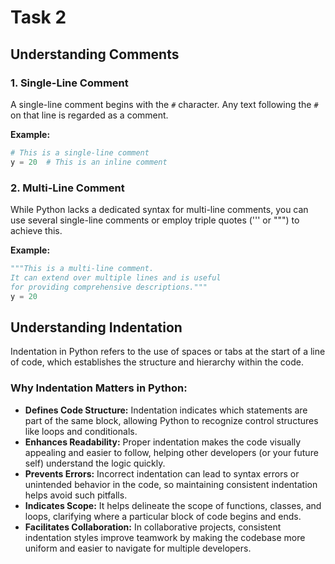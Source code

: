 # Task 2

## Understanding Comments

### 1. Single-Line Comment

A single-line comment begins with the `#` character. Any text following the `#` on that line is regarded as a comment.

**Example:**

```python
# This is a single-line comment
y = 20  # This is an inline comment
```

### 2. Multi-Line Comment

While Python lacks a dedicated syntax for multi-line comments, you can use several single-line comments or employ triple quotes (''' or """) to achieve this.

**Example:**

```python
"""This is a multi-line comment.
It can extend over multiple lines and is useful
for providing comprehensive descriptions."""
y = 20
```

## Understanding Indentation

Indentation in Python refers to the use of spaces or tabs at the start of a line of code, which establishes the structure and hierarchy within the code.

### Why Indentation Matters in Python:

- **Defines Code Structure:** Indentation indicates which statements are part of the same block, allowing Python to recognize control structures like loops and conditionals.
- **Enhances Readability:** Proper indentation makes the code visually appealing and easier to follow, helping other developers (or your future self) understand the logic quickly.
- **Prevents Errors:** Incorrect indentation can lead to syntax errors or unintended behavior in the code, so maintaining consistent indentation helps avoid such pitfalls.
- **Indicates Scope:** It helps delineate the scope of functions, classes, and loops, clarifying where a particular block of code begins and ends.
- **Facilitates Collaboration:** In collaborative projects, consistent indentation styles improve teamwork by making the codebase more uniform and easier to navigate for multiple developers.
